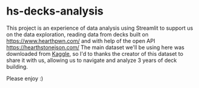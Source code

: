 # hs-decks-analysis
This project is an experience of data analysis using Streamlit to support us on the data exploration, reading data from decks built on https://www.hearthpwn.com/ and with help of the open API https://hearthstonejson.com/
The main dataset we'll be using here was downloaded from [Kaggle](https://www.kaggle.com/romainvincent/history-of-hearthstone), so I'd to thanks the creator of this dataset to share it with us, allowing us to navigate and analyze 3 years of deck building.

Please enjoy :)
